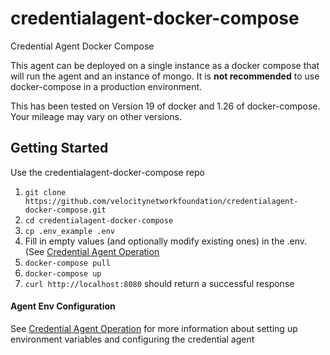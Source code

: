 # credentialagent-docker-compose
Credential Agent Docker Compose

This agent can be deployed on a single instance as a docker compose that will run the agent and an instance of mongo.
It is **not recommended** to use docker-compose in a production environment.

This has been tested on Version 19 of docker and 1.26 of docker-compose. Your mileage may vary on other versions.

## Getting Started

Use the credentialagent-docker-compose repo 
1. `git clone https://github.com/velocitynetworkfoundation/credentialagent-docker-compose.git`
1. `cd credentialagent-docker-compose`
1. `cp .env_example .env`
1. Fill in empty values (and optionally modify existing ones) in the .env. (See [Credential Agent Operation](https://www.velocitynetwork.foundation/main/developers-guide-credential-agent-operation)
1. `docker-compose pull`
1. `docker-compose up`
1. `curl http://localhost:8080` should return a successful response


#### Agent Env Configuration

See [Credential Agent Operation](https://www.velocitynetwork.foundation/main/developers-guide-credential-agent-operation)
for more information about setting up environment variables and configuring the credential agent
